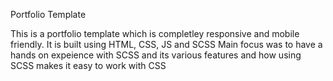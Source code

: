 Portfolio Template

This is a portfolio template which is completley responsive and mobile friendly. 
It is built using HTML, CSS, JS and SCSS
Main focus was to have a hands on expeience with SCSS and its various features and how using SCSS makes it easy to work with CSS
